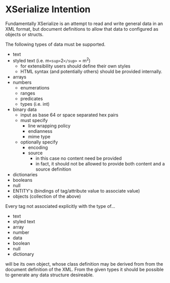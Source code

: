 XSerialize Intention
==========

Fundamentally XSerialize is an attempt to read and write
general data in an XML format, but document definitions to
allow that data to configured as objects or structs.

The following types of data must be supported.

+ text
+ styled text (i.e. m`<sup>`2`</sup>` = m<sup>2</sup>)
    + for extensibility users should define their own styles
    + HTML syntax (and potentially others) should be provided
    internally.
+ arrays
+ numbers
    + enumerations
    + ranges
    + predicates
    + types (i.e. int)
+ binary data
    + input as base 64 or space separated hex pairs
    + must specify
        + line wrapping policy
        + endianness
        + mime type
    + optionally specify
        + encoding
        + source
            + in this case no content need be provided
            + in fact, it should not be allowed to provide both content and a source definition
+ dictionaries
+ booleans
+ null
+ ENTITY's (bindings of tag/attribute value to associate value)
+ objects (collection of the above)

Every tag not associated explicitly with the type of...

+ text
+ styled text
+ array
+ number
+ data
+ boolean
+ null
+ dictionary

will be its own object, whose class definition may be derived from
from the document definition of the XML. From the given types
it should be possible to generate any data structure desireable.